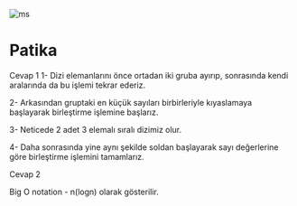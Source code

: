 ![ms](https://user-images.githubusercontent.com/45060751/198048415-dbd0647b-e190-4169-b525-433015ede8e9.png)
# Patika
Cevap 1
1- Dizi elemanlarını önce ortadan iki gruba ayırıp, sonrasında kendi aralarında da bu işlemi tekrar ederiz. 

2- Arkasından gruptaki en küçük sayıları birbirleriyle kıyaslamaya başlayarak birleştirme işlemine başlarız. 

3- Neticede 2 adet 3 elemalı sıralı dizimiz olur. 

4- Daha sonrasında yine aynı şekilde soldan başlayarak sayı değerlerine göre birleştirme işlemini tamamlarız.

Cevap 2

Big O notation - n(logn) olarak gösterilir.
